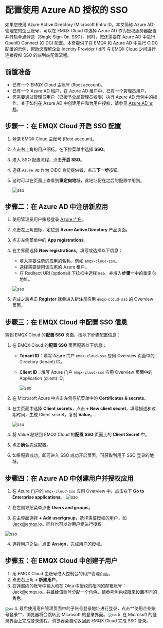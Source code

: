# 配置使用 Azure AD 授权的 SSO

如果您使用 Azure Active Directory (Microsoft Entra ID，本文简称 Azure AD) 管理您的企业账号，可以在 EMQX Cloud 中选择 Azure AD 作为授权服务器配置并开启单点登录（Single Sign-On, SSO）。同时，您还需要在 Azure AD 中进行 OpenID Connect (OIDC) 配置。本页提供了在 EMQX 和 Azure AD 中进行 OIDC 配置的示例，帮助您理解企业 Identity Provider (IdP) 与 EMQX Cloud 之间进行连接授权 SSO 的端到端配置流程。

## 前置准备
- 已有一个 EMQX Cloud 主账号 (Root account)。
- 已有一个 Azure AD 租户，在 Azure AD 租户中，已有一个管理员用户。
- 您需要通过管理员用户（已授予全局管理员权限）执行 Azure AD 示例中的操作。关于如何在 Azure AD 中创建用户和为用户授权，请参见 [Azure AD 文档](https://learn.microsoft.com/zh-cn/azure/active-directory/fundamentals/)。

## 步骤一：在 EMQX Cloud 开启 SSO 配置

1. 登录 EMQX Cloud 主账号 (Root account)。

2. 点击右上角的用户图标，在下拉菜单中选择 **SSO**。

3. 进入 SSO 配置流程，点击**开启 SSO**。

4. 选择 `Azure AD` 作为 OIDC 身份提供者，点击**下一步**按钮。

5. 这时可以在页面上查看到**重定向地址**，此地址将在之后的配置中用到。
   
   ![sso](./_assets/sso1.png)


## 步骤二：在 Azure AD 中注册新应用
1. 使用管理员用户账号登录 [Azure 门户](https://portal.azure.com/#home)。

2. 点击左上角图标，定位到 **Azure Active Directory** 产品页面。

3. 点击左侧菜单中的 **App registrations**。

4. 在主界面选择 **New registrations**。填写或选择以下信息：

   - 填入需要注册的应用的名称，例如 `emqx-cloud-sso`。
   - 选择需要使用该应用的 Azure 租户。
   - 在 Redirect URI (optional) 下拉框中选择 `Web`，并填入**步骤一**中的重定向地址。

   ![sso](./_assets/azure_1.png)

5. 完成之后点击 **Register** 就会进入新注册应用 `emqx-cloud-sso` 的 Overview 页面。

## 步骤三：在 EMQX Cloud 中配置 SSO 信息

转到 EMQX Cloud 的**配置 SSO** 页面，按以下步骤配置信息：

1. 在 EMQX Cloud 的**配置 SSO** 页面配置以下信息：

   - **Tenant ID**：填写 Azure 门户 `emqx-cloud-sso` 应用 Overview 页面中的 Directory (tenant) ID。

   - **Client ID**：填写 Azure 门户 `emqx-cloud-sso` 应用 Overview 页面中的 Application (client) ID。

     ![sso](./_assets/azure_2.png)

2. 在 Microsoft Azure 中点击左侧导航菜单中的 **Certificates & secrets**。

2. 在主页面中选择 **Client secrets**，点击 **+ New client secret**，填写描述和过期时间，生成 Client secret。复制 **Value**。

     ![sso](./_assets/azure_3.png)

3. 将 Value 粘贴到 EMQX Cloud 的**配置 SSO** 页面上的 **Client Secret** 中。

4. 点击**确认**完成配置。

5. 如果配置成功，即可进入 SSO 成功开启页面，可获取到用于 SSO 登录的地址。

## 步骤四：在 Azure AD 中创建用户并授权应用
1. 在 Azure 门户的 `emqx-cloud-sso` 应用 Overview 中，点击右下 **Go to Enterprise applications**。
    ![sso](./_assets/azure_4.png)

2. 在左侧导航菜单点击 **Users and groups**。

3. 在主界面选择 **+ Add user/group**，选择需要授权的用户，如 Jack@emqx.io。同样也可以对用户组进行授权。

  <img src="./_assets/azure_5.png" alt="sso"  />

4. 选择用户之后，点击 **Assign**，完成用户的授权。

## 步骤五：在 EMQX Cloud 中创建子用户
1. 用 EMQX Cloud 主账号进入控制台的用户管理页面。
2. 点击右上角 **+ 新建用户**。
3. 在弹窗内的账号中输入和在 Okta 中授权的相同的邮箱账号： Jack@emqx.io。并且给该账号分配一个角色。请参考[角色权限](./role.md)来设置不同的角色。
 <img src="./_assets/sso3.png" alt="sso" style="zoom:67%;" />
4. 最后使用用户管理页面中的子账号登录地址进行登录，点击**使用企业账号登录**，浏览器将会跳转到 Microsoft 的登录界面。
<img src="./_assets/sso4.png" alt="sso" style="zoom:67%;" />
5. 在 Microsoft 的登录界面上完成登录流程，浏览器会自动返回到 EMQX Cloud 完成 SSO 登录。

